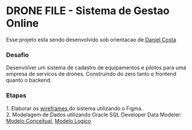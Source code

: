 # DRONE FILE - Sistema de Gestao Online

Esse projeto esta sendo desenvolvido sob orientacao de <a href="https://www.linkedin.com/in/danielbcosta/">Daniel Costa </a>

<h3>Desafio</h3>
Desenvolver um sistema de cadastro de equipamentos e pilotos para uma empresa de servicos de drones. Construindo do zero tanto o frontend quanto o backend.

<h3>Etapas</h3>
1. Elaborar os <a href="https://github.com/brunoesm07/drone_file_proj_mentoria/blob/main/Wireframes%200.5x.png"> wireframes </a> do sistema utilizando o Figma. <br> 
2. Modelagem de Dados utilizando Oracle SQL Developer Data Modeler: <a href="https://github.com/brunoesm07/drone_file_proj_mentoria/blob/main/PNG_dos_modelos_BancodeDados/modeloConceitual.png">Modelo Conceitual</a>, <a href="https://github.com/brunoesm07/drone_file_proj_mentoria/blob/main/PNG_dos_modelos_BancodeDados/Modelo%20Logico%20DroneFile.png"> Modelo Logico</a>
